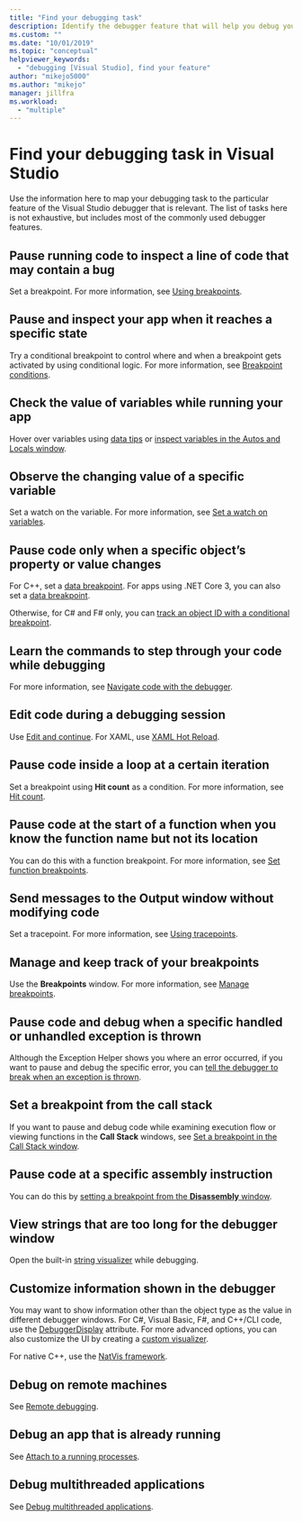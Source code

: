 ```yaml
---
title: "Find your debugging task"
description: Identify the debugger feature that will help you debug your app
ms.custom: ""
ms.date: "10/01/2019"
ms.topic: "conceptual"
helpviewer_keywords:
  - "debugging [Visual Studio], find your feature"
author: "mikejo5000"
ms.author: "mikejo"
manager: jillfra
ms.workload:
  - "multiple"
---
```

# Find your debugging task in Visual Studio

Use the information here to map your debugging task to the particular feature of the Visual Studio debugger that is relevant. The list of tasks here is not exhaustive, but includes most of the commonly used debugger features.

## Pause running code to inspect a line of code that may contain a bug

Set a breakpoint. For more information, see [Using breakpoints](using-breakpoints.md).

## Pause and inspect your app when it reaches a specific state

Try a conditional breakpoint to control where and when a breakpoint gets activated by using conditional logic. For more information, see [Breakpoint conditions](using-breakpoints.md#breakpoint-conditions).

## Check the value of variables while running your app

Hover over variables using [data tips](view-data-values-in-data-tips-in-the-code-editor.md) or [inspect variables in the Autos and Locals window](autos-and-locals-windows.md).

## Observe the changing value of a specific variable

Set a watch on the variable. For more information, see [Set a watch on variables](watch-and-quickwatch-windows.md).

## Pause code only when a specific object’s property or value changes

For C++, set a [data breakpoint](using-breakpoints.md#BKMK_set_a_data_breakpoint_native_cplusplus). For apps using .NET Core 3, you can also set a [data breakpoint](using-breakpoints.md#BKMK_set_a_data_breakpoint_managed).

Otherwise, for C# and F# only, you can [track an object ID with a conditional breakpoint](using-breakpoints.md#using-object-ids-in-breakpoint-conditions-c-and-f).

## Learn the commands to step through your code while debugging

For more information, see [Navigate code with the debugger](navigating-through-code-with-the-debugger.md).

## Edit code during a debugging session

Use [Edit and continue](edit-and-continue.md). For XAML, use [XAML Hot Reload](xaml-hot-reload.md).

## Pause code inside a loop at a certain iteration

Set a breakpoint using **Hit count** as a condition. For more information, see [Hit count](using-breakpoints.md#hit-count).

## Pause code at the start of a function when you know the function name but not its location

You can do this with a function breakpoint. For more information, see [Set function breakpoints](using-breakpoints.md#BKMK_Set_a_breakpoint_in_a_source_file).

## Send messages to the Output window without modifying code

Set a tracepoint. For more information, see [Using tracepoints](using-tracepoints.md).

## Manage and keep track of your breakpoints

Use the **Breakpoints** window. For more information, see [Manage breakpoints](using-breakpoints.md#BKMK_Specify_advanced_properties_of_a_breakpoint_).

## Pause code and debug when a specific handled or unhandled exception is thrown

Although the Exception Helper shows you where an error occurred, if you want to pause and debug the specific error, you can [tell the debugger to break when an exception is thrown](managing-exceptions-with-the-debugger.md#tell-the-debugger-to-break-when-an-exception-is-thrown).

## Set a breakpoint from the call stack

If you want to pause and debug code while examining execution flow or viewing functions in the **Call Stack** windows, see [Set a breakpoint in the Call Stack window](using-breakpoints.md#BKMK_Set_a_breakpoint_from_debugger_windows).

## Pause code at a specific assembly instruction

You can do this by [setting a breakpoint from the **Disassembly** window](using-breakpoints.md#BKMK_Set_a_breakpoint_from_debugger_windows).

## View strings that are too long for the debugger window

Open the built-in [string visualizer](view-strings-visualizer.md) while debugging.

## Customize information shown in the debugger

You may want to show information other than the object type as the value in different debugger windows. For C#, Visual Basic, F#, and C++/CLI code, use the [DebuggerDisplay](using-the-debuggerdisplay-attribute.md) attribute. For more advanced options, you can also customize the UI by creating a [custom visualizer](create-custom-visualizers-of-data.md).

For native C++, use the [NatVis framework](create-custom-views-of-native-objects.md).

## Debug on remote machines

See [Remote debugging](remote-debugging.md).

## Debug an app that is already running

See [Attach to a running processes](attach-to-running-processes-with-the-visual-studio-debugger.md).

## Debug multithreaded applications

See [Debug multithreaded applications](debug-multithreaded-applications-in-visual-studio.md).